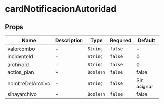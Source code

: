 # cardNotificacionAutoridad

## Props

<!-- @vuese:cardNotificacionAutoridad:props:start -->
|Name|Description|Type|Required|Default|
|---|---|---|---|---|
|valorcombo|-|`String`|`false`|-|
|incidenteId|-|`String`|`false`|0|
|archivoId|-|`String`|`false`|0|
|action_plan|-|`Boolean`|`false`|false|
|nombreDelArchivo|-|`String`|`false`|Sin asignar|
|sihayarchivo|-|`Boolean`|`false`|false|

<!-- @vuese:cardNotificacionAutoridad:props:end -->


